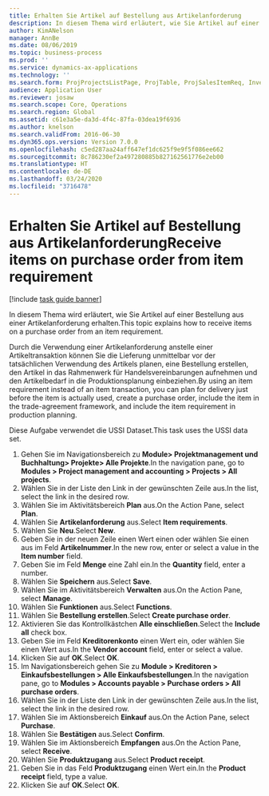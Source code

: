 ```yaml
---
title: Erhalten Sie Artikel auf Bestellung aus Artikelanforderung
description: In diesem Thema wird erläutert, wie Sie Artikel auf einer Bestellung aus einer Artikelanforderung erhalten.
author: KimANelson
manager: AnnBe
ms.date: 08/06/2019
ms.topic: business-process
ms.prod: ''
ms.service: dynamics-ax-applications
ms.technology: ''
ms.search.form: ProjProjectsListPage, ProjTable, ProjSalesItemReq, InventItemIdLookupSimple, PurchCreateFromSalesOrder, VendAccountItemLookup, PurchTable, PurchEditLines
audience: Application User
ms.reviewer: josaw
ms.search.scope: Core, Operations
ms.search.region: Global
ms.assetid: c61e3a5e-da3d-4f4c-87fa-03dea19f6936
ms.author: knelson
ms.search.validFrom: 2016-06-30
ms.dyn365.ops.version: Version 7.0.0
ms.openlocfilehash: c5ed287aa24aff647ef1dc625f9e9f5f086ee662
ms.sourcegitcommit: 8c786230ef2a497280885b827162561776e2eb00
ms.translationtype: HT
ms.contentlocale: de-DE
ms.lasthandoff: 03/24/2020
ms.locfileid: "3716478"
---
```

# <a name="receive-items-on-purchase-order-from-item-requirement"></a><span data-ttu-id="01195-103">Erhalten Sie Artikel auf Bestellung aus Artikelanforderung</span><span class="sxs-lookup"><span data-stu-id="01195-103">Receive items on purchase order from item requirement</span></span>

[!include [task guide banner](../../includes/task-guide-banner.md)]

<span data-ttu-id="01195-104">In diesem Thema wird erläutert, wie Sie Artikel auf einer Bestellung aus einer Artikelanforderung erhalten.</span><span class="sxs-lookup"><span data-stu-id="01195-104">This topic explains how to receive items on a purchase order from an item requirement.</span></span>

<span data-ttu-id="01195-105">Durch die Verwendung einer Artikelanforderung anstelle einer Artikeltransaktion können Sie die Lieferung unmittelbar vor der tatsächlichen Verwendung des Artikels planen, eine Bestellung erstellen, den Artikel in das Rahmenwerk für Handelsvereinbarungen aufnehmen und den Artikelbedarf in die Produktionsplanung einbeziehen.</span><span class="sxs-lookup"><span data-stu-id="01195-105">By using an item requirement instead of an item transaction, you can plan for delivery just before the item is actually used, create a purchase order, include the item in the trade-agreement framework, and include the item requirement in production planning.</span></span> 

<span data-ttu-id="01195-106">Diese Aufgabe verwendet die USSI Dataset.</span><span class="sxs-lookup"><span data-stu-id="01195-106">This task uses the USSI data set.</span></span>

1. <span data-ttu-id="01195-107">Gehen Sie im Navigationsbereich zu **Module> Projektmanagement und Buchhaltung> Projekte> Alle Projekte**.</span><span class="sxs-lookup"><span data-stu-id="01195-107">In the navigation pane, go to **Modules > Project management and accounting > Projects > All projects**.</span></span>
2. <span data-ttu-id="01195-108">Wählen Sie in der Liste den Link in der gewünschten Zeile aus.</span><span class="sxs-lookup"><span data-stu-id="01195-108">In the list, select the link in the desired row.</span></span>
3. <span data-ttu-id="01195-109">Wählen Sie im Aktivitätsbereich **Plan** aus.</span><span class="sxs-lookup"><span data-stu-id="01195-109">On the Action Pane, select **Plan**.</span></span>
4. <span data-ttu-id="01195-110">Wählen Sie **Artikelanforderung** aus.</span><span class="sxs-lookup"><span data-stu-id="01195-110">Select **Item requirements**.</span></span>
5. <span data-ttu-id="01195-111">Wählen Sie **Neu**.</span><span class="sxs-lookup"><span data-stu-id="01195-111">Select **New**.</span></span>
6. <span data-ttu-id="01195-112">Geben Sie in der neuen Zeile einen Wert einen oder wählen Sie einen aus im Feld **Artikelnummer**.</span><span class="sxs-lookup"><span data-stu-id="01195-112">In the new row, enter or select a value in the **Item number** field.</span></span>
7. <span data-ttu-id="01195-113">Geben Sie im Feld **Menge** eine Zahl ein.</span><span class="sxs-lookup"><span data-stu-id="01195-113">In the **Quantity** field, enter a number.</span></span>
8. <span data-ttu-id="01195-114">Wählen Sie **Speichern** aus.</span><span class="sxs-lookup"><span data-stu-id="01195-114">Select **Save**.</span></span>
9. <span data-ttu-id="01195-115">Wählen Sie im Aktivitätsbereich **Verwalten** aus.</span><span class="sxs-lookup"><span data-stu-id="01195-115">On the Action Pane, select **Manage**.</span></span>
10. <span data-ttu-id="01195-116">Wählen Sie **Funktionen** aus.</span><span class="sxs-lookup"><span data-stu-id="01195-116">Select **Functions**.</span></span>
11. <span data-ttu-id="01195-117">Wählen Sie **Bestellung erstellen**.</span><span class="sxs-lookup"><span data-stu-id="01195-117">Select **Create purchase order**.</span></span>
12. <span data-ttu-id="01195-118">Aktivieren Sie das Kontrollkästchen **Alle einschließen**.</span><span class="sxs-lookup"><span data-stu-id="01195-118">Select the **Include all** check box.</span></span>
13. <span data-ttu-id="01195-119">Geben Sie im Feld **Kreditorenkonto** einen Wert ein, oder wählen Sie einen Wert aus.</span><span class="sxs-lookup"><span data-stu-id="01195-119">In the **Vendor account** field, enter or select a value.</span></span>
14. <span data-ttu-id="01195-120">Klicken Sie auf **OK**.</span><span class="sxs-lookup"><span data-stu-id="01195-120">Select **OK**.</span></span>
15. <span data-ttu-id="01195-121">Im Navigationsbereich gehen Sie zu **Module > Kreditoren > Einkaufsbestellungen > Alle Einkaufsbestellungen**.</span><span class="sxs-lookup"><span data-stu-id="01195-121">In the navigation pane, go to **Modules > Accounts payable > Purchase orders > All purchase orders**.</span></span>
16. <span data-ttu-id="01195-122">Wählen Sie in der Liste den Link in der gewünschten Zeile aus.</span><span class="sxs-lookup"><span data-stu-id="01195-122">In the list, select the link in the desired row.</span></span>
17. <span data-ttu-id="01195-123">Wählen Sie im Aktionsbereich **Einkauf** aus.</span><span class="sxs-lookup"><span data-stu-id="01195-123">On the Action Pane, select **Purchase**.</span></span>
18. <span data-ttu-id="01195-124">Wählen Sie **Bestätigen** aus.</span><span class="sxs-lookup"><span data-stu-id="01195-124">Select **Confirm**.</span></span>
19. <span data-ttu-id="01195-125">Wählen Sie im Aktionsbereich **Empfangen** aus.</span><span class="sxs-lookup"><span data-stu-id="01195-125">On the Action Pane, select **Receive**.</span></span>
20. <span data-ttu-id="01195-126">Wählen Sie **Produktzugang** aus.</span><span class="sxs-lookup"><span data-stu-id="01195-126">Select **Product receipt**.</span></span>
21. <span data-ttu-id="01195-127">Geben Sie in das Feld **Produktzugang** einen Wert ein.</span><span class="sxs-lookup"><span data-stu-id="01195-127">In the **Product receipt** field, type a value.</span></span>
22. <span data-ttu-id="01195-128">Klicken Sie auf **OK**.</span><span class="sxs-lookup"><span data-stu-id="01195-128">Select **OK**.</span></span>

